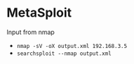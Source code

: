 # MetaSploit

Input from nmap
- ```nmap -sV -oX output.xml 192.168.3.5```
- ```searchsploit --nmap output.xml```
